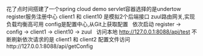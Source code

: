 花了点时间搭建了一个spring cloud demo
servlet容器选择的是undertow
register服务注册中心
client1 和 client10 是模拟2个后端接口
zuul路由网关,实现负载均衡高可用
config是配置中心,从Git上获取配置
 
依次启动 register -> config -> client1 -> client10 -> zuul
 
访问本地 http://127.0.0.1:8088/api/test 不断刷新依次请求的是 client1 和 client2
配置文件访问http://127.0.0.1:8088/api/getConfig
